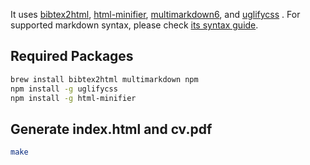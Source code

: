 It uses 
[bibtex2html](https://www.lri.fr/~filliatr/bibtex2html), 
[html-minifier](https://www.npmjs.com/package/html-minifier),
[multimarkdown6](https://github.com/fletcher/MultiMarkdown-6), 
and [uglifycss](https://www.npmjs.com/package/uglifycss)
.
For supported markdown syntax, please check [its syntax guide](https://rawgit.com/fletcher/MultiMarkdown-6-Syntax-Guide/master/index.html).

Required Packages
-----------------

```bash
brew install bibtex2html multimarkdown npm
npm install -g uglifycss
npm install -g html-minifier
```

Generate index.html and cv.pdf
------------------------------

```bash
make
```

